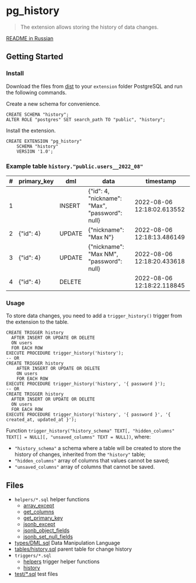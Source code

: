 # pg_history

> The extension allows storing the history of data changes.

[README in Russian](./README.ru.md)

## Getting Started

### Install

Download the files from [dist](./dist) to your `extension` folder PostgreSQL and run the following commands.

Create a new schema for convenience.

```postgresql
CREATE SCHEMA "history";
ALTER ROLE "postgres" SET search_path TO "public", "history";
```

Install the extension.

```postgresql
CREATE EXTENSION "pg_history"
    SCHEMA "history"
    VERSION '1.0';
```

### Example table `history."public.users__2022_08"`

| \# | primary_key | dml    | data                                             | timestamp                  |
| -- | ----------- | ------ | ------------------------------------------------ | -------------------------- |
| 1  |             | INSERT | {"id": 4, "nickname": "Max", "password": null}   | 2022-08-06 12:18:02.613552 |
| 2  | {"id": 4}   | UPDATE | {"nickname": "Max N"}                            | 2022-08-06 12:18:13.486149 |
| 3  | {"id": 4}   | UPDATE | {"nickname": "Max NM", "password": null}         | 2022-08-06 12:18:20.433618 |
| 4  | {"id": 4}   | DELETE |                                                  | 2022-08-06 12:18:22.118845 |

### Usage

To store data changes, you need to add a `trigger_history()` trigger from the extension to the table.

```postgresql
CREATE TRIGGER history
  AFTER INSERT OR UPDATE OR DELETE
  ON users
  FOR EACH ROW
EXECUTE PROCEDURE trigger_history('history');
-- OR
CREATE TRIGGER history
    AFTER INSERT OR UPDATE OR DELETE
    ON users
    FOR EACH ROW
EXECUTE PROCEDURE trigger_history('history', '{ password }');
-- OR
CREATE TRIGGER history
  AFTER INSERT OR UPDATE OR DELETE
  ON users
  FOR EACH ROW
EXECUTE PROCEDURE trigger_history('history', '{ password }', '{ created_at, updated_at }');
```

Function `trigger_history("history_schema" TEXT[, "hidden_columns" TEXT[] = NULL][, "unsaved_columns" TEXT = NULL])`, where:

- `"history_schema"` a schema where a table will be created to store the history of changes, inherited from the `"history"` table;
- `"hidden_columns"` array of columns that values cannot be saved;
- `"unsaved_columns"` array of columns that cannot be saved.


## Files

- `helpers/*.sql` helper functions
    - [array_except](./helpers/array_except.sql)
    - [get_columns](./helpers/get_columns.sql)
    - [get_primary_key](./helpers/get_primary_key.sql)
    - [jsonb_except](./helpers/jsonb_except.sql)
    - [jsonb_object_fields](./helpers/jsonb_object_fields.sql)
    - [jsonb_set_null_fields](./helpers/jsonb_set_null_fields.sql)
- [types/DML.sql](./types/DML.sql) Data Manipulation Language
- [tables/history.sql](./tables/history.sql) parent table for change history
- `triggers/*.sql`
    - [helpers](./triggers/helpers) trigger helper functions
    - [history](triggers/history.sql)
- [test/*.sql](./test) test files

